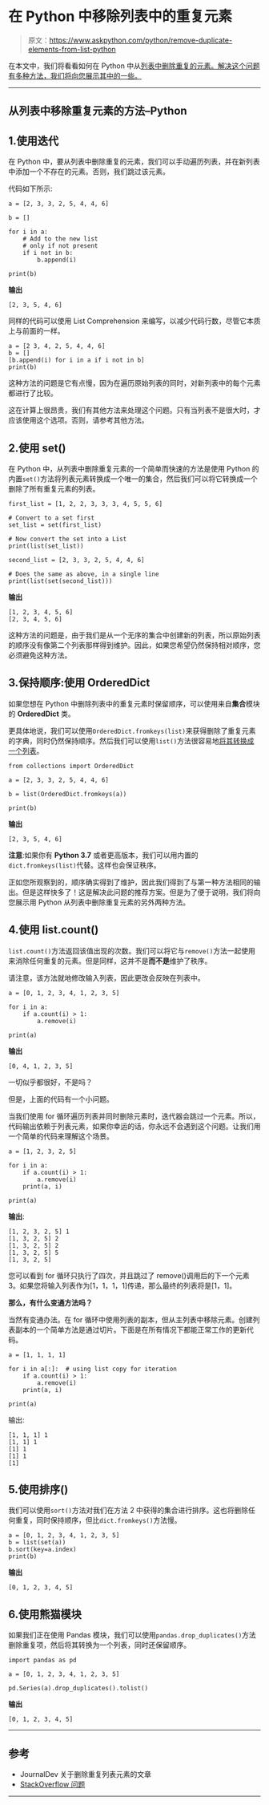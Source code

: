 # 在 Python 中移除列表中的重复元素

> 原文：<https://www.askpython.com/python/remove-duplicate-elements-from-list-python>

在本文中，我们将看看如何在 Python 中从[列表中删除重复的元素。解决这个问题有多种方法，我们将向您展示其中的一些。](https://www.askpython.com/python/list/python-list)

* * *

## 从列表中移除重复元素的方法–Python

## 1.使用迭代

在 Python 中，要从列表中删除重复的元素，我们可以手动遍历列表，并在新列表中添加一个不存在的元素。否则，我们跳过该元素。

代码如下所示:

```
a = [2, 3, 3, 2, 5, 4, 4, 6]

b = []

for i in a:
    # Add to the new list
    # only if not present
    if i not in b:
        b.append(i)

print(b)

```

**输出**

```
[2, 3, 5, 4, 6]

```

同样的代码可以使用 List Comprehension 来编写，以减少代码行数，尽管它本质上与前面的一样。

```
a = [2 3, 4, 2, 5, 4, 4, 6]
b = []
[b.append(i) for i in a if i not in b]
print(b)

```

这种方法的问题是它有点慢，因为在遍历原始列表的同时，对新列表中的每个元素都进行了比较。

这在计算上很昂贵，我们有其他方法来处理这个问题。只有当列表不是很大时，才应该使用这个选项。否则，请参考其他方法。

## 2.使用 set()

在 Python 中，从列表中删除重复元素的一个简单而快速的方法是使用 Python 的内置`set()`方法将列表元素转换成一个唯一的集合，然后我们可以将它转换成一个删除了所有重复元素的列表。

```
first_list = [1, 2, 2, 3, 3, 3, 4, 5, 5, 6]

# Convert to a set first
set_list = set(first_list)

# Now convert the set into a List
print(list(set_list))

second_list = [2, 3, 3, 2, 5, 4, 4, 6]

# Does the same as above, in a single line
print(list(set(second_list)))

```

**输出**

```
[1, 2, 3, 4, 5, 6]
[2, 3, 4, 5, 6]

```

这种方法的问题是，由于我们是从一个无序的集合中创建新的列表，所以原始列表的顺序没有像第二个列表那样得到维护。因此，如果您希望仍然保持相对顺序，您必须避免这种方法。

## 3.保持顺序:使用 OrderedDict

如果您想在 Python 中删除列表中的重复元素时保留顺序，可以使用来自**集合**模块的 **OrderedDict** 类。

更具体地说，我们可以使用`OrderedDict.fromkeys(list)`来获得删除了重复元素的字典，同时仍然保持顺序。然后我们可以使用`list()`方法很容易地[将其转换成一个列表](https://www.askpython.com/python/string/python-convert-string-to-list)。

```
from collections import OrderedDict

a = [2, 3, 3, 2, 5, 4, 4, 6]

b = list(OrderedDict.fromkeys(a))

print(b)

```

**输出**

```
[2, 3, 5, 4, 6]

```

**注意**:如果你有 **Python 3.7** 或者更高版本，我们可以用内置的`dict.fromkeys(list)`代替。这样也会保证秩序。

正如您所观察到的，顺序确实得到了维护，因此我们得到了与第一种方法相同的输出。但是这样快多了！这是解决此问题的推荐方案。但是为了便于说明，我们将向您展示用 Python 从列表中删除重复元素的另外两种方法。

## 4.使用 list.count()

`list.count()`方法返回该值出现的次数。我们可以将它与`remove()`方法一起使用来消除任何重复的元素。但是同样，这并不是**而不是**维护了秩序。

请注意，该方法就地修改输入列表，因此更改会反映在列表中。

```
a = [0, 1, 2, 3, 4, 1, 2, 3, 5]

for i in a:
    if a.count(i) > 1:
        a.remove(i)

print(a)

```

**输出**

```
[0, 4, 1, 2, 3, 5]

```

一切似乎都很好，不是吗？

但是，上面的代码有一个小问题。

当我们使用 for 循环遍历列表并同时删除元素时，迭代器会跳过一个元素。所以，代码输出依赖于列表元素，如果你幸运的话，你永远不会遇到这个问题。让我们用一个简单的代码来理解这个场景。

```
a = [1, 2, 3, 2, 5]

for i in a:
    if a.count(i) > 1:
        a.remove(i)
    print(a, i)

print(a)

```

**输出**:

```
[1, 2, 3, 2, 5] 1
[1, 3, 2, 5] 2
[1, 3, 2, 5] 2
[1, 3, 2, 5] 5
[1, 3, 2, 5]

```

您可以看到 for 循环只执行了四次，并且跳过了 remove()调用后的下一个元素 3。如果您将输入列表作为[1，1，1，1]传递，那么最终的列表将是[1，1]。

**那么，有什么变通方法吗？**

当然有变通办法。在 for 循环中使用列表的副本，但从主列表中移除元素。创建列表副本的一个简单方法是通过切片。下面是在所有情况下都能正常工作的更新代码。

```
a = [1, 1, 1, 1]

for i in a[:]:  # using list copy for iteration
    if a.count(i) > 1:
        a.remove(i)
    print(a, i)

print(a)

```

输出:

```
[1, 1, 1] 1
[1, 1] 1
[1] 1
[1] 1
[1]

```

## 5.使用排序()

我们可以使用`sort()`方法对我们在方法 2 中获得的集合进行排序。这也将删除任何重复，同时保持顺序，但比`dict.fromkeys()`方法慢。

```
a = [0, 1, 2, 3, 4, 1, 2, 3, 5]
b = list(set(a))
b.sort(key=a.index)
print(b)   

```

**输出**

```
[0, 1, 2, 3, 4, 5]

```

## 6.使用熊猫模块

如果我们正在使用 Pandas 模块，我们可以使用`pandas.drop_duplicates()`方法删除重复项，然后将其转换为一个列表，同时还保留顺序。

```
import pandas as pd

a = [0, 1, 2, 3, 4, 1, 2, 3, 5]

pd.Series(a).drop_duplicates().tolist()

```

**输出**

```
[0, 1, 2, 3, 4, 5]

```

* * *

## 参考

*   JournalDev 关于删除重复列表元素的文章
*   [StackOverflow 问题](https://stackoverflow.com/questions/7961363/removing-duplicates-in-lists?page=1&tab=votes#tab-top)

* * *